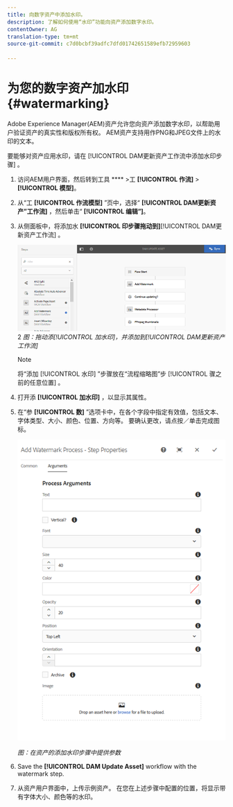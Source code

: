 ```yaml
---
title: 向数字资产中添加水印。
description: 了解如何使用“水印”功能向资产添加数字水印。
contentOwner: AG
translation-type: tm+mt
source-git-commit: c7d0bcbf39adfc7dfd01742651589efb72959603

---
```



# 为您的数字资产加水印 {#watermarking}

Adobe Experience Manager(AEM)资产允许您向资产添加数字水印，以帮助用户验证资产的真实性和版权所有权。 AEM资产支持用作PNG和JPEG文件上的水印的文本。

要能够对资产应用水印，请在 [!UICONTROL DAM更新资产工作流中添加水印步骤] 。

1. 访问AEM用户界面，然后转到工具 **** >工 **[!UICONTROL 作流]** > **[!UICONTROL 模型]**。
1. 从“工 **[!UICONTROL 作流模型]** ”页中，选择“ **[!UICONTROL DAM更新资产”工作流]** ，然后单击“ **[!UICONTROL 编辑”]**。

1. 从侧面板中，将添加水 **[!UICONTROL 印步骤拖动到]**[!UICONTROL DAM更新资产工作流] 。

   ![拖动“ [!UICONTROL 添加水印] ”步骤并添加到 [!UICONTROL DAM更新资产工作流]](assets/add_watermark_step_aem_assets.png)2
   *图：拖动添[!UICONTROL 加水印]，并添加到[!UICONTROL DAM更新资产工作流]*

   >[!NOTE]
   >
   >将“添加 [!UICONTROL 水印] ”步骤放在“流程缩略图”步 [!UICONTROL 骤之前的任意位置] 。

1. 打开添 **[!UICONTROL 加水印]** ，以显示其属性。
1. 在“参 **[!UICONTROL 数]** ”选项卡中，在各个字段中指定有效值，包括文本、字体类型、大小、颜色、位置、方向等。 要确认更改，请点按／单击完成图标。

   ![在资产的添加水印步骤中提供参数](assets/arguments_add_watermark_aem_assets.png)

   *图：在资产的添加水印步骤中提供参数*

1. Save the **[!UICONTROL DAM Update Asset]** workflow with the watermark step.
1. 从资产用户界面中，上传示例资产。 在您在上述步骤中配置的位置，将显示带有字体大小、颜色等的水印。
